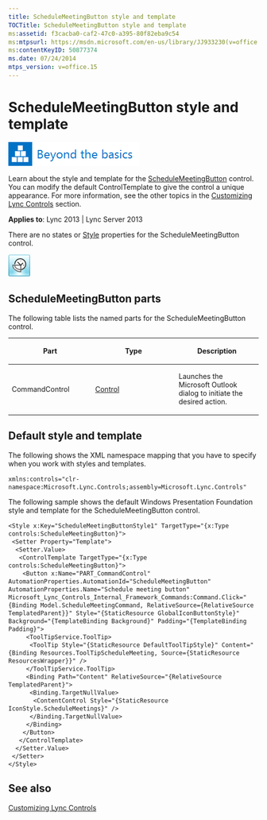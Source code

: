 ```yaml
---
title: ScheduleMeetingButton style and template
TOCTitle: ScheduleMeetingButton style and template
ms:assetid: f3cacba0-caf2-47c0-a395-80f82eba9c54
ms:mtpsurl: https://msdn.microsoft.com/en-us/library/JJ933230(v=office.15)
ms:contentKeyID: 50877374
ms.date: 07/24/2014
mtps_version: v=office.15
---
```


# ScheduleMeetingButton style and template

![Beyond the basics topic](images/JJ937254.mod_icon_beyondbasics_long(Office.15).png "Beyond the basics topic")

Learn about the style and template for the [ScheduleMeetingButton](https://msdn.microsoft.com/en-us/library/hh363440\(v=office.15\)) control. You can modify the default ControlTemplate to give the control a unique appearance. For more information, see the other topics in the [Customizing Lync Controls](customizing-lync-controls.md) section.



**Applies to**: Lync 2013 | Lync Server 2013



There are no states or [Style](http://msdn.microsoft.com/en-us/library/system.windows.style\(vs.95\).aspx) properties for the ScheduleMeetingButton control.

![ScheduleMeetingButton Control](images/JJ945534.ScheduleMeetingButtonControl(Office.15).png "ScheduleMeetingButton Control")

## ScheduleMeetingButton parts

The following table lists the named parts for the ScheduleMeetingButton control.

<table>
<colgroup>
<col style="width: 33%" />
<col style="width: 33%" />
<col style="width: 33%" />
</colgroup>
<thead>
<tr class="header">
<th><p>Part</p></th>
<th><p>Type</p></th>
<th><p>Description</p></th>
</tr>
</thead>
<tbody>
<tr class="odd">
<td><p>CommandControl</p></td>
<td><p><a href="http://msdn.microsoft.com/en-us/library/system.windows.controls.control.aspx">Control</a></p></td>
<td><p>Launches the Microsoft Outlook dialog to initiate the desired action.</p></td>
</tr>
</tbody>
</table>

## Default style and template

The following shows the XML namespace mapping that you have to specify when you work with styles and templates.

    xmlns:controls="clr-namespace:Microsoft.Lync.Controls;assembly=Microsoft.Lync.Controls"

The following sample shows the default Windows Presentation Foundation style and template for the ScheduleMeetingButton control.

    <Style x:Key="ScheduleMeetingButtonStyle1" TargetType="{x:Type controls:ScheduleMeetingButton}">
     <Setter Property="Template">
      <Setter.Value>
       <ControlTemplate TargetType="{x:Type controls:ScheduleMeetingButton}">
        <Button x:Name="PART_CommandControl" AutomationProperties.AutomationId="ScheduleMeetingButton" AutomationProperties.Name="Schedule meeting button" Microsoft_Lync_Controls_Internal_Framework_Commands:Command.Click="{Binding Model.ScheduleMeetingCommand, RelativeSource={RelativeSource TemplatedParent}}" Style="{StaticResource GlobalIconButtonStyle}" Background="{TemplateBinding Background}" Padding="{TemplateBinding Padding}">
         <ToolTipService.ToolTip>
          <ToolTip Style="{StaticResource DefaultToolTipStyle}" Content="{Binding Resources.ToolTipScheduleMeeting, Source={StaticResource ResourcesWrapper}}" />
         </ToolTipService.ToolTip>
         <Binding Path="Content" RelativeSource="{RelativeSource TemplatedParent}">
          <Binding.TargetNullValue>
           <ContentControl Style="{StaticResource IconStyle.ScheduleMeetings}" />
          </Binding.TargetNullValue>
         </Binding>                    
        </Button>
       </ControlTemplate>
      </Setter.Value>
     </Setter>
    </Style>

## See also

[Customizing Lync Controls](customizing-lync-controls.md)

